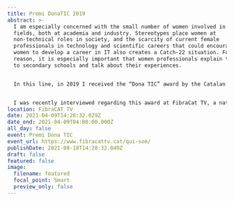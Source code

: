 ```yaml
---
title: Premi DonaTIC 2019
abstract: >-
  I am especially concerned with the small number of women involved in STEM
  fields, both at academia and industry. Stereotypes place women at
  non-technical roles in society, and the scarcity of current female
  professionals in technology and scientific careers that could encourage young
  women to develop a career in IT also creates a Catch-22 situation. For this
  reason, it is especially important that women professionals explain their work
  to secondary schools and talk about their experiences.


  In this line, in 2019 I received the “Dona TIC” award by the Catalan government to women in STEM fields. The goal of this award is to recognize and promote the fundamental role of women in the professional, business and academic world of new technologies, and to provide new female role models to young women in order to encourage them to develop their careers in STEM disciplines (science, technology, engineering and mathematics).


  I was recently interviewed regarding this award at FibraCat TV, a national Catalan TV channel promoting the role of women in technology:
location: FibraCAT TV
date: 2021-04-09T14:28:32.029Z
date_end: 2021-04-09T04:00:00.000Z
all_day: false
event: Premi Dona TIC
event_url: https://www.fibracattv.cat/qui-som/
publishDate: 2021-08-18T14:28:32.049Z
draft: false
featured: false
image:
  filename: featured
  focal_point: Smart
  preview_only: false
---
```

